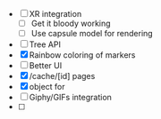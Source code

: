 -   [ ] XR integration
    -   [ ] Get it bloody working
    -   [ ] Use capsule model for rendering
-   [ ] Tree API
-   [x] Rainbow coloring of markers
-   [ ] Better UI
-   [x] /cache/[id] pages
-   [x] object for
-   [ ] Giphy/GIFs integration
-   [ ]
